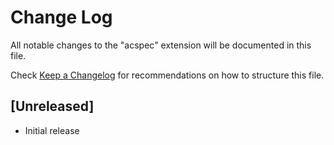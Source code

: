 # Change Log

All notable changes to the "acspec" extension will be documented in this file.

Check [Keep a Changelog](http://keepachangelog.com/) for recommendations on how to structure this file.

## [Unreleased]

- Initial release